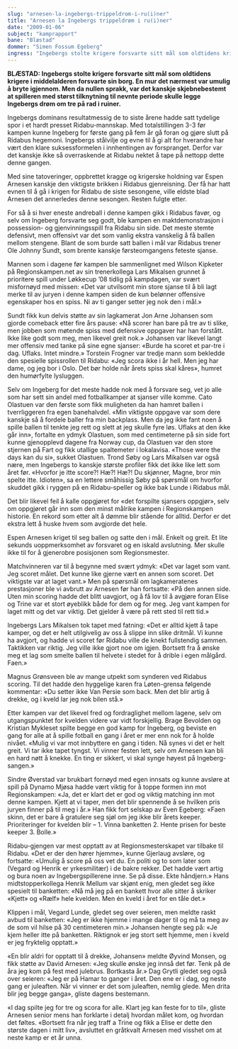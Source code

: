 ```yaml
---
slug: "arnesen-la-ingebergs-trippeldrom-i-ru(i)ner"
title: "Arnesen la Ingebergs trippeldrøm i ru(i)ner"
date: "2009-01-06"
subject: "kamprapport"
bane: "Blæstad"
dommer: "Simen Fossum Egeberg"
ingress: "Ingebergs stolte krigere forsvarte sitt mål som oldtidens krigere i middelalderen forsvarte sin borg. En mur det nærmest var umulig å bryte igjennom. Men da nullen sprakk, var det kanskje skjebnebestemt at spilleren med størst tilknytning til nevnte periode skulle legge Ingebergs drøm om tre på rad i ruiner."
---
```


**BLÆSTAD: Ingebergs stolte krigere forsvarte sitt mål som oldtidens krigere i middelalderen forsvarte sin borg. En mur det nærmest var umulig å bryte igjennom. Men da nullen sprakk, var det kanskje skjebnebestemt at spilleren med størst tilknytning til nevnte periode skulle legge Ingebergs drøm om tre på rad i ruiner.**

Ingebergs dominans resultatmessig de to siste årene hadde satt tydelige spor i et hardt presset Ridabu-mannskap. Med totalstillingen 3-3 før kampen kunne Ingeberg for første gang på fem år gå foran og gjøre slutt på Ridabus hegemoni. Ingebergs stålvilje og evne til å gi alt for hverandre har vært den klare suksessformelen i innhentingen av forspranget. Derfor var det kanskje ikke så overraskende at Ridabu nektet å tape på nettopp dette denne gangen.

Med sine tatoveringer, oppbrettet kragge og krigerske holdning var Espen Arnesen kanskje den viktigste brikken i Ridabus gjenreisning. Der få har hatt evnen til å gå i krigen for Ridabu de siste sesongene, ville eldste blad Arnesen det annerledes denne sesongen. Resten fulgte etter.

For så å si hver eneste andreball i denne kampen gikk i Ridabus favør, og selv om Ingeberg forsvarte seg godt, ble kampen en maktdemonstrasjon i possession- og gjenvinningsspill fra Ridabu sin side. Det meste stemte defensivt, men offensivt var det som vanlig ekstra vanskelig å få ballen mellom stengene. Blant de som burde satt ballen i mål var Ridabus trener Ole Johnny Sundt, som brente kanskje førsteomgangens feteste sjanse.

Mannen som i dagene før kampen ble sammenlignet med Wilson Kipketer på Regionskampen.net av sin trenerkollega Lars Mikalsen grunnet å prioritere spill under Løkkecup ’08 tidlig på kampdagen, var svært misfornøyd med missen: «Det var utvilsomt min store sjanse til å bli lagt merke til av juryen i denne kampen siden de kun belønner offensive egenskaper hos en spiss. Ni av ti ganger setter jeg nok den i mål.»

Sundt fikk kun delvis støtte av sin lagkamerat Jon Arne Johansen som gjorde comeback etter fire års pause: «Nå scorer han bare på tre av ti slike, men jobben som møtende spiss med defensive oppgaver har han forstått. Ikke like godt som meg, men likevel greit nok.» Johansen var likevel langt mer offensiv med tanke på sine egne sjanser: «Burde ha scoret et par-tre i dag. Uflaks. Intet mindre.» Torstein Frogner var tredje mann som bekledde den spesielle spissrollen til Ridabu: «Jeg scora ikke i år hell. Men jeg har dame, og jeg bor i Oslo. Det bør holde når årets spiss skal kåres», humret den humørfylte lysluggen.

Selv om Ingeberg for det meste hadde nok med å forsvare seg, vet jo alle som har sett sin andel med fotballkamper at sjanser ville komme. Cato Olastuen var den første som fikk muligheten da han hamret ballen i tverrliggeren fra egen banehalvdel. «Min viktigste oppgave var som dere kanskje så å fordele baller fra min backplass. Men da jeg ikke fant noen å spille ballen til tenkte jeg rett og slett at jeg skulle fyre løs. Uflaks at den ikke går inn», fortalte en ydmyk Olastuen, som med centimeterne på sin side fort kunne gjenopplevd dagene fra Norway cup, da Olastuen var den store stjernen på Fart og fikk utallige spaltemeter i lokalavisa. «Those were the days kan du si», sukket Olastuen. 
Trond Søby og Lars Mikalsen var også nære, men Ingebergs to kanskje største profiler fikk det ikke like lett som året før. «Hvorfor je itte score?! Hæ?! Hæ?! Du skjønner, Magne, bror min spelte itte. Idioten», sa en lettere småhissig Søby på spørsmål om hvorfor skuddet gikk i ryggen på en Ridabu-speller og ikke bak Lunde i Ridabus mål.

Det blir likevel feil å kalle oppgjøret for «det forspilte sjansers oppgjør», selv om oppgjøret går inn som den minst målrike kampen i Regionskampen historie. En rekord som etter alt å dømme blir stående for alltid. Derfor er det ekstra lett å huske hvem som avgjorde det hele.

Espen Arnesen kriget til seg ballen og satte den i mål. Enkelt og greit. Et lite sekunds uoppmerksomhet av forsvaret og en iskald avslutning. Mer skulle ikke til for å gjenerobre posisjonen som Regionsmester.

Matchvinneren var til å begynne med svært ydmyk: «Det var laget som vant. Jeg scoret målet. Det kunne like gjerne vært en annen som scoret. Det viktigste var at laget vant.» 
Men på spørsmål om lagkameratenes prestasjoner ble vi avbrutt av Arnesen før han fortsatte: «På den annen side. Uten min scoring hadde det blitt uavgjort, og å få lov til å avgjøre foran Elise og Trine var et stort øyeblikk både for dem og for meg. Jeg vant kampen for laget mitt og det var viktig. Det gjelder å være på rett sted til rett tid.»

Ingebergs Lars Mikalsen tok tapet med fatning: «Det er alltid kjett å tape kamper, og det er helt utilgivelig av oss å slippe inn slike dritmål. Vi kunne ha avgjort, og hadde vi scoret før Ridabu ville de knekt fullstendig sammen. Taktikken var riktig. Jeg ville ikke gjort noe om igjen. Bortsett fra å ønske meg et lag som smelte ballen til helvete i stedet for å drible i egen målgård. Faen.»

Magnus Grønsveen ble av mange utpekt som synderen ved Ridabus scoring. Til det hadde den hyggelige karen fra Løten-grensa følgende kommentar: «Du setter ikke Van Persie som back. Men det blir artig å drekke, og i kveld lar jeg nok bilen stå.»

Etter kampen var det likevel fred og fordraglighet mellom lagene, selv om utgangspunktet for kvelden videre var vidt forskjellig. Brage Bevolden og Kristian Mykleset spilte begge en god kamp for Ingeberg, og beviste en gang for alle at å spille fotball en gang i året er mer enn nok for å holde nivået. «Mulig vi var mot innbyttere en gang i tiden. Nå synes vi det er helt greit. Vi tar ikke tapet tyngst. Vi vinner festen lett, selv om Arnesen kan bli en hard nøtt å knekke. En ting er sikkert, vi skal synge høyest på Ingeberg-sangen.»

Sindre Øverstad var brukbart fornøyd med egen innsats og kunne avsløre at spill på Dynamo Mjøsa hadde vært viktig for å toppe formen inn mot Regionskampen: «Ja, det er klart det er god og viktig matching inn mot denne kampen. Kjett at vi taper, men det blir spennende å se hvilken pris juryen finner på til meg i år.» Han fikk fort selskap av Even Egeberg: «Faen skinn, det er bare å gratulere seg sjøl om jeg ikke blir årets keeper. Prioriteringer for kvelden blir – 1. Vinna banketten 2. Hente prisen for beste keeper 3. Bolle.»

Ridabu-gjengen var mest opptatt av at Regionsmesterskapet var tilbake til Ridabu. «Det er der den hører hjemme», kunne Gjerlaug avsløre, og fortsatte: «Umulig å score på oss vet du. En politi og to som later som (Vegard og Henrik er yrkesmilitær) i de bakre rekker. Det hadde vært artig og bura noen av Ingebergspillerene inne. Se på disse. Ekte håndjern.» Hans midtstopperkollega Henrik Mellum var skjønt enig, men gledet seg ikke spesielt til banketten: «Nå må jeg på en bankett hvor alle sitter å skriker «Kjett» og «Rælf» hele kvelden. Men én kveld i året for en tåle det.»

Klippen i mål, Vegard Lunde, gledet seg over seieren, men meldte raskt avbud til banketten: «Jeg er ikke hjemme i mange dager til og må ta meg av de som vil hilse på 30 centimeteren min.» Johansen hengte seg på: «Je kjem heller itte på banketten. Riktignok er jeg stort sett hjemme, men i kveld er jeg fryktelig opptatt.»

«En blir aldri for opptatt til å drekke, Johansen» meldte Øyvind Monsen, og fikk støtte av David Arnesen: «Jeg skulle ønske jeg innså det før. Tenk på de åra jeg kom på fest med julebrus. Bortkasta år.» Dag Grytli gledet seg også over seieren: «Jeg er på Hamar to ganger i året. Den ene er i dag, og neste gang er juleaften. Når vi vinner er det som juleaften, nemlig glede. Men drita blir jeg begge ganga», gliste dagens bestemann.

«I dag spilte jeg for tre og scora for alle. Klart jeg kan feste for to til», gliste Arnesen senior mens han forklarte i detalj hvordan målet kom, og hvordan det føltes. «Bortsett fra når jeg traff a Trine og fikk a Elise er dette den største dagen i mitt liv», avsluttet en gråtkvalt Arnesen med visshet om at neste kamp er et år unna.